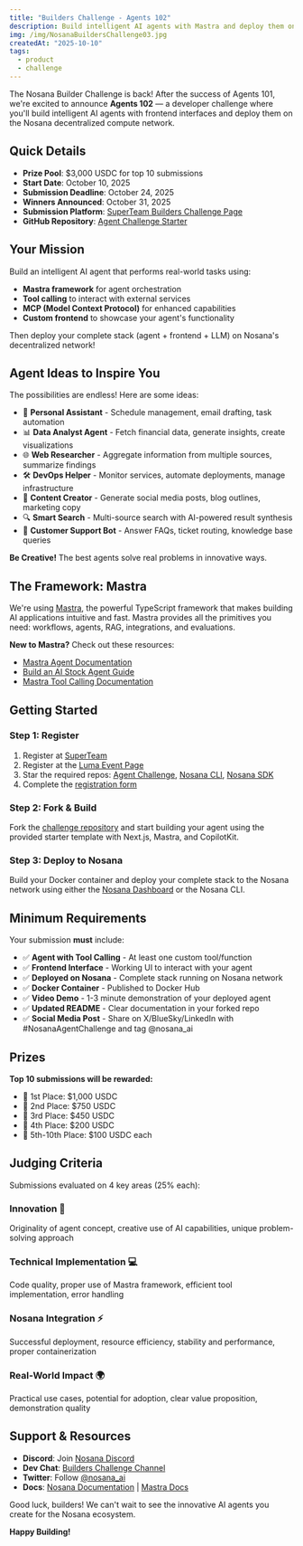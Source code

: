 ```yaml
---
title: "Builders Challenge - Agents 102"
description: Build intelligent AI agents with Mastra and deploy them on Nosana's decentralized network. Compete for $3,000 USDC in prizes!
img: /img/NosanaBuildersChallenge03.jpg
createdAt: "2025-10-10"
tags:
  - product
  - challenge
---
```


The Nosana Builder Challenge is back! After the success of Agents 101, we're excited to announce **Agents 102** — a developer challenge where you'll build intelligent AI agents with frontend interfaces and deploy them on the Nosana decentralized compute network.

## Quick Details

- **Prize Pool**: $3,000 USDC for top 10 submissions
- **Start Date**: October 10, 2025
- **Submission Deadline**: October 24, 2025
- **Winners Announced**: October 31, 2025
- **Submission Platform**: [SuperTeam Builders Challenge Page](https://earn.superteam.fun/listing/nosana-builders-challenge-agents-102)
- **GitHub Repository**: [Agent Challenge Starter](https://github.com/nosana-ci/agent-challenge)

## Your Mission

Build an intelligent AI agent that performs real-world tasks using:

- **Mastra framework** for agent orchestration
- **Tool calling** to interact with external services
- **MCP (Model Context Protocol)** for enhanced capabilities
- **Custom frontend** to showcase your agent's functionality

Then deploy your complete stack (agent + frontend + LLM) on Nosana's decentralized network!

## Agent Ideas to Inspire You

The possibilities are endless! Here are some ideas:

- 🤖 **Personal Assistant** - Schedule management, email drafting, task automation
- 📊 **Data Analyst Agent** - Fetch financial data, generate insights, create visualizations
- 🌐 **Web Researcher** - Aggregate information from multiple sources, summarize findings
- 🛠️ **DevOps Helper** - Monitor services, automate deployments, manage infrastructure
- 🎨 **Content Creator** - Generate social media posts, blog outlines, marketing copy
- 🔍 **Smart Search** - Multi-source search with AI-powered result synthesis
- 💬 **Customer Support Bot** - Answer FAQs, ticket routing, knowledge base queries

**Be Creative!** The best agents solve real problems in innovative ways.

## The Framework: Mastra

We're using [Mastra](https://mastra.ai), the powerful TypeScript framework that makes building AI applications intuitive and fast. Mastra provides all the primitives you need: workflows, agents, RAG, integrations, and evaluations.

**New to Mastra?** Check out these resources:

- [Mastra Agent Documentation](https://mastra.ai/en/docs/agents/overview)
- [Build an AI Stock Agent Guide](https://mastra.ai/en/guides/guide/stock-agent)
- [Mastra Tool Calling Documentation](https://mastra.ai/en/docs/agents/tools)

## Getting Started

### Step 1: Register

1. Register at [SuperTeam](https://earn.superteam.fun/listing/nosana-builders-challenge-agents-102)
2. Register at the [Luma Event Page](https://luma.com/zkob1iae)
3. Star the required repos: [Agent Challenge](https://github.com/nosana-ci/agent-challenge), [Nosana CLI](https://github.com/nosana-ci/nosana-cli), [Nosana SDK](https://github.com/nosana-ci/nosana-sdk)
4. Complete the [registration form](https://e86f0b9c.sibforms.com/serve/MUIFALaEjtsXB60SDmm1_DHdt9TOSRCFHOZUSvwK0ANbZDeJH-sBZry2_0YTNi1OjPt_ZNiwr4gGC1DPTji2zdKGJos1QEyVGBzTq_oLalKkeHx3tq2tQtzghyIhYoF4_sFmej1YL1WtnFQyH0y1epowKmDFpDz_EdGKH2cYKTleuTu97viowkIIMqoDgMqTD0uBaZNGwjjsM07T)

### Step 2: Fork & Build

Fork the [challenge repository](https://github.com/nosana-ci/agent-challenge) and start building your agent using the provided starter template with Next.js, Mastra, and CopilotKit.

### Step 3: Deploy to Nosana

Build your Docker container and deploy your complete stack to the Nosana network using either the [Nosana Dashboard](https://dashboard.nosana.com/deploy) or the Nosana CLI.

## Minimum Requirements

Your submission **must** include:

- ✅ **Agent with Tool Calling** - At least one custom tool/function
- ✅ **Frontend Interface** - Working UI to interact with your agent
- ✅ **Deployed on Nosana** - Complete stack running on Nosana network
- ✅ **Docker Container** - Published to Docker Hub
- ✅ **Video Demo** - 1-3 minute demonstration of your deployed agent
- ✅ **Updated README** - Clear documentation in your forked repo
- ✅ **Social Media Post** - Share on X/BlueSky/LinkedIn with #NosanaAgentChallenge and tag @nosana_ai

## Prizes

**Top 10 submissions will be rewarded:**

- 🥇 1st Place: $1,000 USDC
- 🥈 2nd Place: $750 USDC
- 🥉 3rd Place: $450 USDC
- 🏅 4th Place: $200 USDC
- 🏅 5th-10th Place: $100 USDC each

## Judging Criteria

Submissions evaluated on 4 key areas (25% each):

### Innovation 🎨

Originality of agent concept, creative use of AI capabilities, unique problem-solving approach

### Technical Implementation 💻

Code quality, proper use of Mastra framework, efficient tool implementation, error handling

### Nosana Integration ⚡

Successful deployment, resource efficiency, stability and performance, proper containerization

### Real-World Impact 🌍

Practical use cases, potential for adoption, clear value proposition, demonstration quality

## Support & Resources

- **Discord**: Join [Nosana Discord](https://nosana.com/discord)
- **Dev Chat**: [Builders Challenge Channel](https://discord.com/channels/236263424676331521/1354391113028337664)
- **Twitter**: Follow [@nosana_ai](https://x.com/nosana_ai)
- **Docs**: [Nosana Documentation](https://docs.nosana.io) | [Mastra Docs](https://mastra.ai/docs)

Good luck, builders! We can't wait to see the innovative AI agents you create for the Nosana ecosystem.

**Happy Building!**
